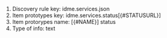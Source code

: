 1. Discovery rule key: idme.services.json
2. Item prototypes key: idme.services.status[{#STATUSURL}]
3. Item protorypes name: [{#NAME}] status
3. Type of info: text